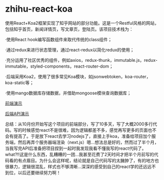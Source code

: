 # zhihu-react-koa
使用React+Koa2框架实现了知乎网站的部分功能。这是一个Restful风格的网站，包括知乎首页，新闻详情页，写文章页，登陆页。该项目技术栈为：  

·使用React hook编写函数组件来取代传统的class组件；  

·通过redux来进行状态管理，通过react-redux以简化redux的使用；  

·充分运用了社区优秀的组件，例如axios，redux-thunk，immutable.js，redux-immutable，styled-components，react-router-dom；  

·后端采用Koa2，使用了很多常见Koa模块，如jsonwebtoken，koa-router，koa-static等；  

·使用mango数据库存储数据，并借助mongoose模块查询数据库；  

[前端演示](https://github.com/qzuser/zhihu-react-koa/blob/master/zhihu.gif)  

[后端API演示](https://github.com/qzuser/zhihu-react-koa/blob/master/api.gif)  

总结：从10月份开始写这个项目的前端部分，写了10多天，写了大概2000多行代码。写的时候感觉react不是很难，因为逻辑都差不多，感觉再写更多的页面也不会有提高了。于是放下react去学习nodejs了，直接上手koa，准备给项目加个服务端，然后再弄个服务器端渲染（next.js）嗯...想法总是好的，然而过了半个月，当我写完API后准备把项目捏到一起时我发现我看不懂我写的react代码了。what?!!这是什么东西，乱糟糟的一团...我甚至花费了2天时间才把半个月前写的代码看的有点眉目。为什么会这样呢，结论就是自己代码写的太臃肿了，有的地方也很暴力，逻辑很混乱，样式也不够清晰...深深的感受到自己的react学的还远远不到位，以后还要继续努力啊！
